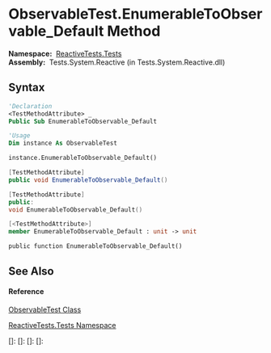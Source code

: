 # ObservableTest.EnumerableToObservable\_Default Method

**Namespace:**  [ReactiveTests.Tests](ReactiveTests.Tests\ReactiveTests.Tests.md)  
**Assembly:**  Tests.System.Reactive (in Tests.System.Reactive.dll)

## Syntax

```vb
'Declaration
<TestMethodAttribute> _
Public Sub EnumerableToObservable_Default
```

```vb
'Usage
Dim instance As ObservableTest

instance.EnumerableToObservable_Default()
```

```csharp
[TestMethodAttribute]
public void EnumerableToObservable_Default()
```

```c++
[TestMethodAttribute]
public:
void EnumerableToObservable_Default()
```

```fsharp
[<TestMethodAttribute>]
member EnumerableToObservable_Default : unit -> unit 
```

```jscript
public function EnumerableToObservable_Default()
```

## See Also

#### Reference

[ObservableTest Class](ObservableTest\ObservableTest.md)

[ReactiveTests.Tests Namespace](ReactiveTests.Tests\ReactiveTests.Tests.md)

[]: 
[]: 
[]: 
[]: 